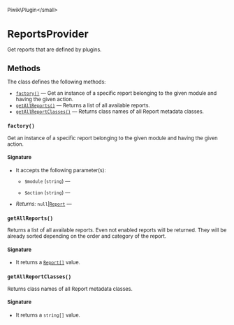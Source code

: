 <small>Piwik\Plugin\</small>

ReportsProvider
===============

Get reports that are defined by plugins.

Methods
-------

The class defines the following methods:

- [`factory()`](#factory) &mdash; Get an instance of a specific report belonging to the given module and having the given action.
- [`getAllReports()`](#getallreports) &mdash; Returns a list of all available reports.
- [`getAllReportClasses()`](#getallreportclasses) &mdash; Returns class names of all Report metadata classes.

<a name="factory" id="factory"></a>
<a name="factory" id="factory"></a>
### `factory()`

Get an instance of a specific report belonging to the given module and having the given action.

#### Signature

-  It accepts the following parameter(s):
    - `$module` (`string`) &mdash;
      
    - `$action` (`string`) &mdash;
      

- *Returns:*  `null`|[`Report`](../../Piwik/Plugin/Report.md) &mdash;
    

<a name="getallreports" id="getallreports"></a>
<a name="getAllReports" id="getAllReports"></a>
### `getAllReports()`

Returns a list of all available reports. Even not enabled reports will be returned. They will be already sorted
depending on the order and category of the report.

#### Signature

- It returns a [`Report[]`](../../Piwik/Plugin/Report.md) value.

<a name="getallreportclasses" id="getallreportclasses"></a>
<a name="getAllReportClasses" id="getAllReportClasses"></a>
### `getAllReportClasses()`

Returns class names of all Report metadata classes.

#### Signature

- It returns a `string[]` value.

